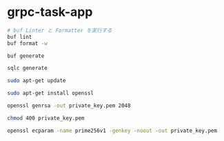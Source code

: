 # grpc-task-app

```zsh
# buf Linter と Formatter を実行する
buf lint
buf format -w
```

```zsh
buf generate
```

```zsh
sqlc generate
```

```zsh
sudo apt-get update

sudo apt-get install openssl

openssl genrsa -out private_key.pem 2048

chmod 400 private_key.pem

openssl ecparam -name prime256v1 -genkey -noout -out private_key.pem
```
